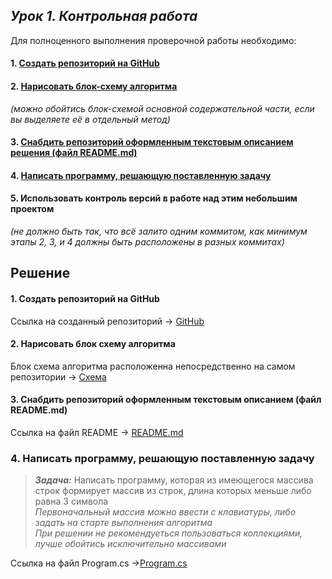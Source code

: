 ## *Урок 1. Контрольная работа*

Для полноценного выполнения проверочной работы необходимо:

#### 1.  [Создать репозиторий на GitHub](#task1)

#### 2. [Нарисовать блок-схему алгоритма](#task2)
*(можно обойтись блок-схемой основной содержательной части, если вы выделяете её в отдельный метод)*

#### 3. [Снабдить репозиторий оформленным текстовым описанием решения (файл README.md)](#task3)

#### 4. [Написать программу, решающую поставленную задачу](#task4)

#### 5. Использовать контроль версий в работе над этим небольшим проектом
_(не должно быть так, что всё залито одним коммитом, как минимум этапы 2, 3, и 4 должны быть расположены в разных коммитах)_




## **Решение**

####  <a name="task1"></a>1. Создать репозиторий на GitHub
Ссылка на созданный репозиторий -> [GitHub](https://github.com/NikolaySad/GB-Kontrol-work-one/tree/main  "открыть репозиторий")



####  <a name="task2"></a>2. Нарисовать блок схему алгоритма
Блок схема алгоритма расположенна непосредственно на самом репозитории -> 
[Схема](https://github.com/NikolaySad/GB-Kontrol-work-one/blob/main/Kontrol%20scheme.jpg  "Схема")


####  <a name="task3"></a>3. Снабдить репозиторий оформленным текстовым описанием (файл README.md)
Ссылка на файл README -> [README.md](https://github.com/NikolaySad/GB-Kontrol-work-one/blob/main/README.md)

### <a name="task4"></a>4. Написать программу, решающую поставленную задачу
>***Задача:*** Написать программу, которая из имеющегося массива строк формирует массив из строк, длина которых меньше либо равна 3 символа<br/>*Первоначальный массив можно ввести с клавиатуры, либо задать на старте выполнения алгоритма*<br/>*При решении не рекомендуеться пользоваться коллекциями, лучше обойтись исключительно массивами*

Ссылка на файл Program.cs ->[Program.cs](https://github.com/NikolaySad/GB-Kontrol-work-one/blob/main/Program.cs)
